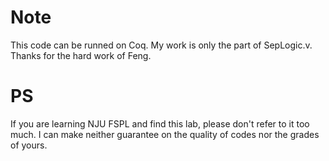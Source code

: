 # Note
This code can be runned on Coq.
My work is only the part of SepLogic.v.
Thanks for the hard work of Feng.

# PS
If you are learning NJU FSPL and find this lab, please don't refer to it too much.
I can make neither guarantee on the quality of codes nor the grades of yours.

